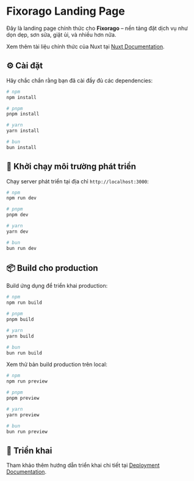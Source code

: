# Fixorago Landing Page

Đây là landing page chính thức cho **Fixorago** – nền tảng đặt dịch vụ như dọn dẹp, sơn sửa, giặt ủi, và nhiều hơn nữa.

Xem thêm tài liệu chính thức của Nuxt tại [Nuxt Documentation](https://nuxt.com/docs/getting-started/introduction).

## ⚙️ Cài đặt

Hãy chắc chắn rằng bạn đã cài đầy đủ các dependencies:

```bash
# npm
npm install

# pnpm
pnpm install

# yarn
yarn install

# bun
bun install
```

## 🚀 Khởi chạy môi trường phát triển

Chạy server phát triển tại địa chỉ `http://localhost:3000`:

```bash
# npm
npm run dev

# pnpm
pnpm dev

# yarn
yarn dev

# bun
bun run dev
```

## 📦 Build cho production

Build ứng dụng để triển khai production:

```bash
# npm
npm run build

# pnpm
pnpm build

# yarn
yarn build

# bun
bun run build
```

Xem thử bản build production trên local:

```bash
# npm
npm run preview

# pnpm
pnpm preview

# yarn
yarn preview

# bun
bun run preview
```

## 🚚 Triển khai

Tham khảo thêm hướng dẫn triển khai chi tiết tại [Deployment Documentation](https://nuxt.com/docs/getting-started/deployment).